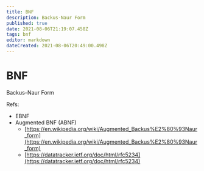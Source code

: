 ```yaml
---
title: BNF
description: Backus-Naur Form
published: true
date: 2021-08-06T21:19:07.458Z
tags: bnf
editor: markdown
dateCreated: 2021-08-06T20:49:00.498Z
---
```


# BNF

Backus–Naur Form

Refs:
- EBNF
- Augmented BNF (ABNF)
  - [https://en.wikipedia.org/wiki/Augmented_Backus%E2%80%93Naur_form](https://en.wikipedia.org/wiki/Augmented_Backus%E2%80%93Naur_form)
  - [https://datatracker.ietf.org/doc/html/rfc5234](https://datatracker.ietf.org/doc/html/rfc5234)
